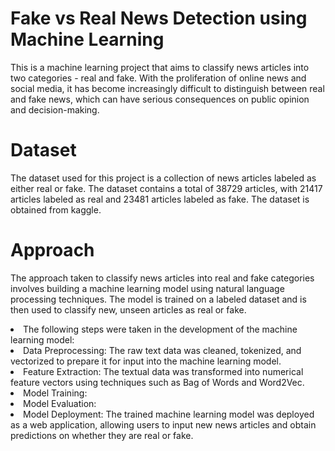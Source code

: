 # Fake vs Real News Detection using Machine Learning
This is a machine learning project that aims to classify news articles into two categories - real and fake. With the proliferation of online news and social media, it has become increasingly difficult to distinguish between real and fake news, which can have serious consequences on public opinion and decision-making.

# Dataset
The dataset used for this project is a collection of news articles labeled as either real or fake. The dataset contains a total of 38729 articles, with 21417 articles labeled as real and 23481 articles labeled as fake. The dataset is obtained from kaggle.

# Approach
The approach taken to classify news articles into real and fake categories involves building a machine learning model using natural language processing techniques. The model is trained on a labeled dataset and is then used to classify new, unseen articles as real or fake.

<li> The following steps were taken in the development of the machine learning model:

<li> Data Preprocessing: The raw text data was cleaned, tokenized, and vectorized to prepare it for input into the machine learning model.

<li> Feature Extraction: The textual data was transformed into numerical feature vectors using techniques such as Bag of Words and Word2Vec.

<li> Model Training: 

<li> Model Evaluation: 

<li> Model Deployment: The trained machine learning model was deployed as a web application, allowing users to input new news articles and obtain predictions on whether they are real or fake.
